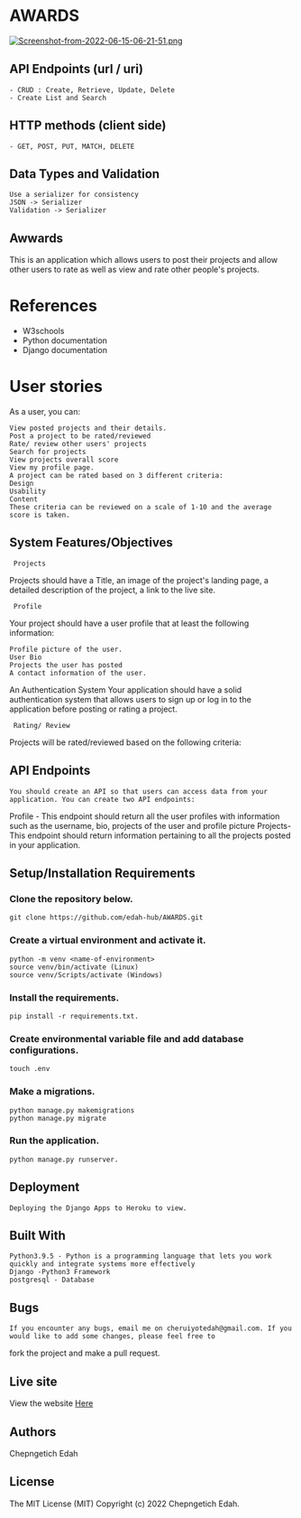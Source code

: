 # AWARDS
[![Screenshot-from-2022-06-15-06-21-51.png](https://i.postimg.cc/CxCpB3s1/Screenshot-from-2022-06-15-06-21-51.png)](https://postimg.cc/68QmF1SJ)


## API Endpoints (url / uri)
    - CRUD : Create, Retrieve, Update, Delete 
    - Create List and Search

## HTTP methods (client side)
    - GET, POST, PUT, MATCH, DELETE    
    
## Data Types and Validation
    Use a serializer for consistency 
    JSON -> Serializer
    Validation -> Serializer
    
    
    
## Awwards
This is an application which allows users to post their projects and allow other users to rate as well as view and rate other people's projects.


# References
 <ul>
  <li>W3schools</li>
  <li>Python documentation</li>
  <li>Django documentation</li>

</ul>






# User stories
As a user, you can:

    View posted projects and their details.
    Post a project to be rated/reviewed
    Rate/ review other users' projects
    Search for projects 
    View projects overall score
    View my profile page.
    A project can be rated based on 3 different criteria:
    Design
    Usability
    Content
    These criteria can be reviewed on a scale of 1-10 and the average score is taken.

## System Features/Objectives
     Projects
Projects should have a Title, an image of the project's landing page, a detailed description of the project, a link to the live site.

     Profile
Your project should have a user profile that at least the following information:

    Profile picture of the user.
    User Bio
    Projects the user has posted
    A contact information of the user. 
 An Authentication System 
    Your application should have a solid authentication system that allows users to sign up or log in to the application before posting or rating a project.

     Rating/ Review
Projects will be rated/reviewed based on the following criteria:

 
##  API Endpoints
    You should create an API so that users can access data from your application. You can create two API endpoints:

Profile - This endpoint should return all the user profiles with information such as the username, bio, projects of the user and profile picture
Projects- This endpoint should return information pertaining to all the projects posted in your application.


## Setup/Installation Requirements

<h3>Clone the repository below.</h3>

`git clone https://github.com/edah-hub/AWARDS.git`

<h3>Create a virtual environment and activate it.</h3>

`python -m venv <name-of-environment>`<br>
`source venv/bin/activate (Linux)`<br>
`source venv/Scripts/activate (Windows)`

<h3>Install the requirements.</h3>

`pip install -r requirements.txt.`

<h3>Create environmental variable file and add database configurations.</h3>

`touch .env`

<h3>Make a migrations.</h3>

`python manage.py makemigrations`<br>
`python manage.py migrate`

<h3>Run the application.</h3>

`python manage.py runserver.`


## Deployment

    Deploying the Django Apps to Heroku to view.

## Built With

    Python3.9.5 - Python is a programming language that lets you work quickly and integrate systems more effectively
    Django -Python3 Framework
    postgresql - Database
## Bugs

    If you encounter any bugs, email me on cheruiyotedah@gmail.com. If you would like to add some changes, please feel free to
fork the project and make a pull request.

## Live site

View the website <a href="#">Here</a>

## Authors

Chepngetich Edah

## License

The MIT License (MIT) Copyright (c) 2022 Chepngetich Edah.




